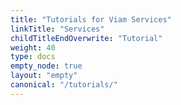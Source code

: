 ```yaml
---
title: "Tutorials for Viam Services"
linkTitle: "Services"
childTitleEndOverwrite: "Tutorial"
weight: 40
type: docs
empty_node: true
layout: "empty"
canonical: "/tutorials/"
---
```

